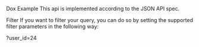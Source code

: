 Dox Example
This api is implemented according to the JSON API spec.

Filter
If you want to filter your query, you can do so by setting the supported filter parameters in the following way:

?user_id=24
